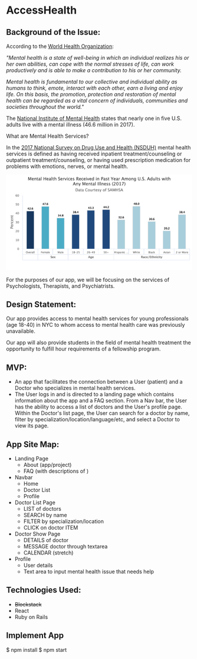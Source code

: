 # AccessHealth

## Background of the Issue:
According to the [World Health Organization](https://www.who.int/en/news-room/fact-sheets/detail/mental-health-strengthening-our-response
):

  *"Mental health is a state of well-being in which an individual realizes his or her own abilities, can cope with the normal stresses of life, can work productively and is able to make a contribution to his or her community.*

  *Mental health is fundamental to our collective and individual ability as humans to think, emote, interact with each other, earn a living and enjoy life. On this basis, the promotion, protection and restoration of mental health can be regarded as a vital concern of individuals, communities and societies throughout the world."*

The [National Institute of Mental Health](https://www.nimh.nih.gov/health/statistics/mental-illness.shtml#part_154787) states that nearly one in five U.S. adults live with a mental illness (46.6 million in 2017).

What are Mental Health Services?

In the [2017 National Survey on Drug Use and Health (NSDUH)](https://www.samhsa.gov/data/sites/default/files/cbhsq-reports/NSDUHDetailedTabs2017/NSDUHDetailedTabs2017.htm#tab8-33A) mental health services is defined as having received inpatient treatment/counseling or outpatient treatment/counseling, or having used prescription medication for problems with emotions, nerves, or mental health.

![Graph](src/images/mental-health-svcs-adults.png)

For the purposes of our app, we will be focusing on the services of Psychologists, Therapists, and Psychiatrists.

## Design Statement:
Our app provides access to mental health services for young professionals (age 18-40) in NYC to whom access to mental health care was previously unavailable.

Our app will also provide students in the field of mental health treatment the opportunity to fulfill hour requirements of a fellowship program.

## MVP:
- An app that facilitates the connection between a User (patient) and a Doctor who specializes in mental health services.
- The User logs in and is directed to a landing page which contains information about the app and a FAQ section. From a Nav bar, the User has the ability to access a list of doctors and the User's profile page. Within the Doctor's list page, the User can search for a doctor by name, filter by specialization/location/language/etc, and select a Doctor to view its page.

## App Site Map:
- Landing Page
	- About (app/project)
	- FAQ (with descriptions of )
- Navbar
	- Home
	- Doctor List
	- Profile
- Doctor List Page
	- LIST of doctors
	- SEARCH by name
	- FILTER by specialization/location
	- CLICK on doctor ITEM
- Doctor Show Page
	- DETAILS of doctor
	- MESSAGE doctor through textarea
	- CALENDAR (stretch)
- Profile
	- User details
	- Text area to input mental health issue that needs help

## Technologies Used:
- ~~Blockstack~~
- React
- Ruby on Rails

## Implement App
$ npm install
$ npm start
